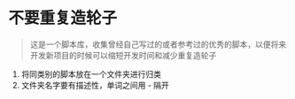 # 不要重复造轮子

> 这是一个脚本库，收集曾经自己写过的或者参考过的优秀的脚本，以便将来开发新项目的时候可以缩短开发时间和减少重复造轮子

1. 将同类别的脚本放在一个文件夹进行归类
2. 文件夹名字要有描述性，单词之间用 - 隔开
